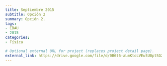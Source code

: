 ```yaml
---
title: Septiembre 2015
subtitle: Opción 2
summary: Opción 2.
tags:
- EBAU
- 2015
categories:
- Física

# Optional external URL for project (replaces project detail page).
external_link: https://drive.google.com/file/d/0B6t6-aLmKtoLVEw3U0ptSGZvQkE/view
---
```

